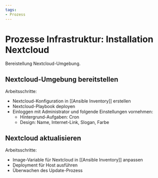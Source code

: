 ```yaml
---
tags:
- Prozess
---
```

# Prozesse Infrastruktur: Installation Nextcloud
Bereistellung Nextcloud-Umgebung.

## Nextcloud-Umgebung bereitstellen

Arbeitsschritte:
* Nextcloud-Konfiguration in [[Ansible Inventory]] erstellen
* Nextcloud-Playbook deployen
* Einloggen mit Administrator und folgende Einstellungen vornehmen:
	* Hintergrund-Aufgaben: Cron
	* Design: Name, Internet-Link, Slogan, Farbe

## Nextcloud aktualisieren

Arbeitsschritte:
* Image-Variable für Nextcloud in [[Ansible Inventory]] anpassen
* Deployment für Host  ausführen
* Überwachen des Update-Prozess